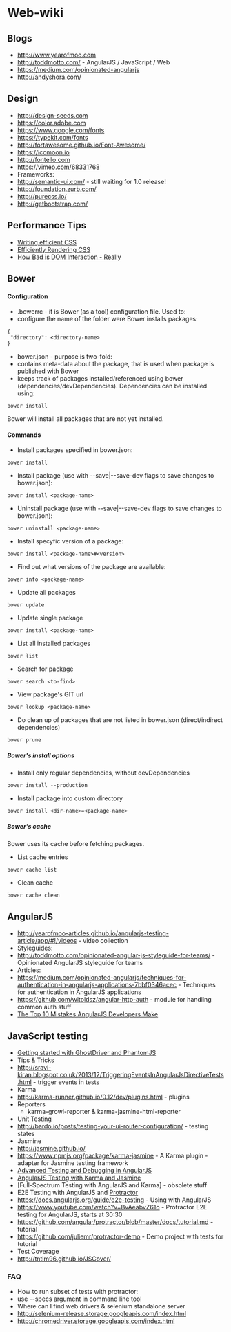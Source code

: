Web-wiki
=========
Blogs
----
* http://www.yearofmoo.com
* http://toddmotto.com/ - AngularJS / JavaScript / Web
* https://medium.com/opinionated-angularjs
* http://andyshora.com/
 
Design
----
* http://design-seeds.com
* https://color.adobe.com
* https://www.google.com/fonts
* https://typekit.com/fonts
* http://fortawesome.github.io/Font-Awesome/
* https://icomoon.io
* http://fontello.com
* https://vimeo.com/68331768
* Frameworks:
 * http://semantic-ui.com/ - still waiting for 1.0 release!
 * http://foundation.zurb.com/
 * http://purecss.io/
 * http://getbootstrap.com/

Performance Tips
----
* [Writing efficient CSS]
* [Efficiently Rendering CSS]
* [How Bad is DOM Interaction - Really]

## Bower
#### Configuration
* .bowerrc - it is Bower (as a tool) configuration file. Used to:
 * configure the name of the folder were Bower installs packages:
```
{
 "directory": <directory-name>
}
```

* bower.json - purpose is two-fold:
 * contains meta-data about the package, that is used when package is published with Bower
 * keeps track of packages installed/referenced using bower (dependencies/devDependencies). Dependencies can be installed using:
```
bower install
```
Bower will install all packages that are not yet installed.

#### Commands
* Install packages specified in bower.json:
```
bower install
```

* Install package (use with --save|--save-dev flags to save changes to bower.json):
```
bower install <package-name>
```
* Uninstall package (use with --save|--save-dev flags to save changes to bower.json):
```
bower uninstall <package-name>
```
* Install specyfic version of a package:
```
bower install <package-name>#<version>
```
* Find out what versions of the package are available:
```
bower info <package-name>
```
* Update all packages
```
bower update
```
* Update single package
```
bower install <package-name>
```
* List all installed packages
```
bower list
```
* Search for package
```
bower search <to-find>
```
* View package's GIT url
```
bower lookup <package-name>
```
* Do clean up of packages that are not listed in bower.json (direct/indirect dependencies)
```
bower prune
```

##### Bower's install options
* Install only regular dependencies, without devDependencies
```
bower install --production
```
* Install package into custom directory
```
bower install <dir-name>=<package-name>
```

##### Bower's cache
Bower uses its cache before fetching packages.
* List cache entries
```
bower cache list
```
* Clean cache
```
bower cache clean
```


## AngularJS
* http://yearofmoo-articles.github.io/angularjs-testing-article/app/#!/videos - video collection
* Styleguides:
 * http://toddmotto.com/opinionated-angular-js-styleguide-for-teams/ - Opinionated AngularJS styleguide for teams
* Articles:
 * https://medium.com/opinionated-angularjs/techniques-for-authentication-in-angularjs-applications-7bbf0346acec - Techniques for authentication in AngularJS applications
 * https://github.com/witoldsz/angular-http-auth - module for handling common auth stuff
 * [The Top 10 Mistakes AngularJS Developers Make]

## JavaScript testing ##
* [Getting started with GhostDriver and PhantomJS]
* Tips & Tricks
 * http://sravi-kiran.blogspot.co.uk/2013/12/TriggeringEventsInAngularJsDirectiveTests.html - trigger events in tests
* Karma
 * http://karma-runner.github.io/0.12/dev/plugins.html - plugins 
 * Reporters
   * karma-growl-reporter & karma-jasmine-html-reporter
* Unit Testing
 * http://bardo.io/posts/testing-your-ui-router-configuration/ - testing states
* Jasmine
 * http://jasmine.github.io/ 
 * https://www.npmjs.org/package/karma-jasmine - A Karma plugin - adapter for Jasmine testing framework
 * [Advanced Testing and Debugging in AngularJS]
 * [AngularJS Testing with Karma and Jasmine]
 * [Full-Spectrum Testing with AngularJS and Karma] - obsolete stuff
* E2E Testing with AngularJS and [Protractor]
 * https://docs.angularjs.org/guide/e2e-testing - Using with AngularJS
 * https://www.youtube.com/watch?v=BvAeabvZ61o - Protractor E2E testing for AngularJS, starts at 30:30
 * https://github.com/angular/protractor/blob/master/docs/tutorial.md - tutorial   
 * https://github.com/juliemr/protractor-demo - Demo project with tests for tutorial
* Test Coverage
 * http://tntim96.github.io/JSCover/

### FAQ
- How to run subset of tests with protractor:
 - use --specs argument in command line tool
- Where can I find web drivers & selenium standalone server
 - http://selenium-release.storage.googleapis.com/index.html
 - http://chromedriver.storage.googleapis.com/index.html

[Protractor]:http://angular.github.io/protractor
[Getting started with GhostDriver and PhantomJS]:http://assertselenium.com/2013/03/25/getting-started-with-ghostdriver-phantomjs/
[AngularJS Testing with Karma and Jasmine]:http://www.tuesdaydeveloper.com/2013/06/angularjs-testing-with-karma-and-jasmine/
[Advanced Testing and Debugging in AngularJS]:http://www.yearofmoo.com/2013/09/advanced-testing-and-debugging-in-angularjs.html
[Writing efficient CSS]:https://developer.mozilla.org/en-US/docs/Web/Guide/CSS/Writing_efficient_CSS
[Efficiently Rendering CSS]:http://css-tricks.com/efficiently-rendering-css/
[How Bad is DOM Interaction - Really]:http://andyshora.com/how-bad-is-dom-interaction-javascript.html
[The Top 10 Mistakes AngularJS Developers Make]:https://www.airpair.com/angularjs/posts/top-10-mistakes-angularjs-developers-make
